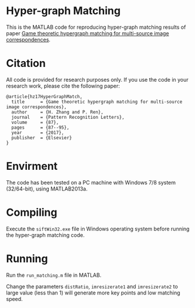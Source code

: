 # Hyper-graph Matching
This is the MATLAB code for reproducing hyper-graph matching results of paper [Game theoretic hypergraph matching for multi-source image correspondences](https://www.sciencedirect.com/science/article/pii/S0167865516301738).

# Citation
All code is provided for research purposes only. If you use the code in your research work, please cite the following paper: 

    @article{hz17HyperGraphMatch, 
      title      = {Game theoretic hypergraph matching for multi-source image correspondences}, 
      author     = {H. Zhang and P. Ren}, 
      journal    = {Pattern Recognition Letters}, 
      volume     = {87}, 
      pages      = {87--95}, 
      year       = {2017}, 
      publisher  = {Elsevier} 
    } 

# Envirment
The code has been tested on a PC machine with Windows 7/8 system (32/64-bit), using MATLAB2013a. 

# Compiling
Execute the `siftWin32.exe` file in Windows operating system before running the hyper-graph matching code.

# Running
Run the `run_matching.m` file in MATLAB.

Change the parameters `distRatio`, `imresizerate1` and `imresizerate2` to large value (less than 1) will generate more key points and low matching speed. 

